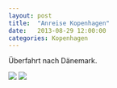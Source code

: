 ```yaml
---
layout: post
title:  "Anreise Kopenhagen"
date:   2013-08-29 12:00:00
categories: Kopenhagen
---
```


Überfahrt nach Dänemark.

![](/interrail2013/images/kopenhagen/ueberfahrt.jpg)
![](/interrail2013/images/kopenhagen/ueberfahrt1.jpg)
